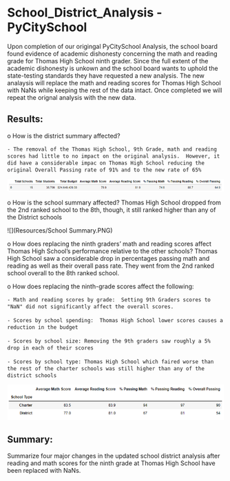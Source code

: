 # School_District_Analysis - PyCitySchool

  Upon completion of our origingal PyCitySchool Analysis, the school board found evidence of academic dishonesty concerning the math and reading grade for Thomas High School ninth grader.  Since the full extent of the academic dishonesty is unkown and the school board wants to uphold the state-testing standards they have requested a new analysis.  The new analaysis will replace the math and reading scores for Thomas High School with NaNs while keeping the rest of the data intact.  Once completed we will repeat the orignal analysis with the new data.  

## Results: 

  o How is the district summary affected?
  
    - The removal of the Thomas High School, 9th Grade, math and reading scores had little to no impact on the original analysis.  However, it did have a considerable impac on Thomas High School reducing the original Overall Passing rate of 91% and to the new rate of 65%

![](Resources/changed_district_summary.PNG)
  
  o How is the school summary affected?  Thomas High School dropped from the 2nd ranked school to the 8th, though, it still ranked higher than any of the District schools

![](Resources/School Summary.PNG)
 
  o How does replacing the ninth graders’ math and reading scores affect Thomas High School’s performance relative to the other schools? Thomas High School saw a considerable drop in percentages passing math and reading as well as their overall pass rate.  They went from the 2nd ranked school overall to the 8th ranked school.
  
  o How does replacing the ninth-grade scores affect the following:
  
    - Math and reading scores by grade:  Setting 9th Graders scores to "NaN" did not significantly affect the overall scores.
  
    - Scores by school spending:  Thomas High School lower scores causes a reduction in the budget
  
    - Scores by school size: Removing the 9th graders saw roughly a 5% drop in each of their scores 
  
    - Scores by school type: Thomas High School which faired worse than the rest of the charter schools was still higher than any of the district schools

![](Resources/scores_by_school_type.PNG)

## Summary:
Summarize four major changes in the updated school district analysis after reading and math scores for the ninth grade at Thomas High School have been replaced with NaNs. 
